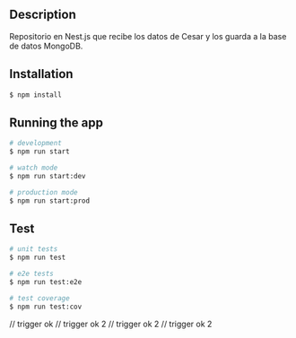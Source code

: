 ## Description

Repositorio en Nest.js que recibe los datos de Cesar y los guarda a la base de datos MongoDB.

## Installation

```bash
$ npm install
```

## Running the app

```bash
# development
$ npm run start

# watch mode
$ npm run start:dev

# production mode
$ npm run start:prod
```

## Test

```bash
# unit tests
$ npm run test

# e2e tests
$ npm run test:e2e

# test coverage
$ npm run test:cov
```
// trigger ok
// trigger ok 2
// trigger ok 2
// trigger ok 2
